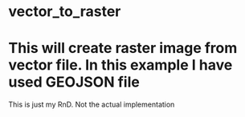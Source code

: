 # vector_to_raster
# This will create raster image from vector file. In this example I have used GEOJSON file

This is just my RnD. Not the actual implementation

